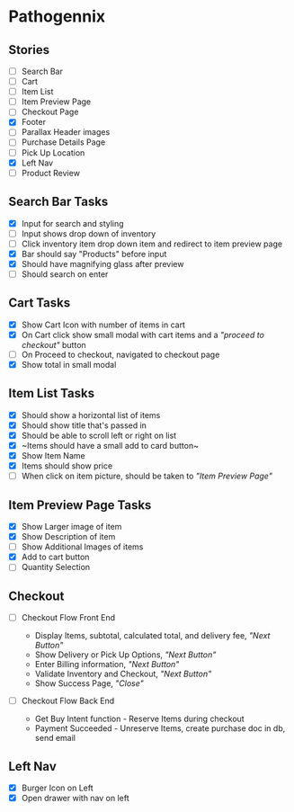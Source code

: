 # Pathogennix

## Stories

- [ ] Search Bar
- [ ] Cart
- [ ] Item List
- [ ] Item Preview Page
- [ ] Checkout Page
- [x] Footer
- [ ] Parallax Header images
- [ ] Purchase Details Page
- [ ] Pick Up Location
- [x] Left Nav
- [ ] Product Review

## Search Bar Tasks

- [x] Input for search and styling
- [ ] Input shows drop down of inventory
- [ ] Click inventory item drop down item and redirect to item preview page
- [x] Bar should say "Products" before input
- [x] Should have magnifying glass after preview
- [ ] Should search on enter
  
## Cart Tasks

- [x] Show Cart Icon with number of items in cart
- [x] On Cart click show small modal with cart items and a _"proceed to checkout"_  button
- [ ] On Proceed to checkout, navigated to checkout page
- [x] Show total in small modal

## Item List Tasks

- [x] Should show a horizontal list of items
- [x] Should show title that's passed in
- [x] Should be able to scroll left or right on list
- [x] ~Items should have a small add to card button~
- [x] Show Item Name
- [x] Items should show price
- [ ] When click on item picture, should be taken to _"Item Preview Page"_

## Item Preview Page Tasks

- [x] Show Larger image of item
- [x] Show Description of item
- [ ] Show Additional Images of items
- [x] Add to cart button
- [ ] Quantity Selection

## Checkout 

- [ ] Checkout Flow Front End
     * Display Items, subtotal, calculated total, and delivery fee, _"Next Button"_ 
     * Show Delivery or Pick Up Options, _"Next Button"_
     * Enter Billing information, _"Next Button"_
     * Validate Inventory and Checkout, _"Next Button"_
     * Show Success Page, _"Close"_

- [ ] Checkout Flow Back End
    * Get Buy Intent function - Reserve Items during checkout
    * Payment Succeeded - Unreserve Items, create purchase doc in db, send email


## Left Nav

- [x] Burger Icon on Left
- [x] Open drawer with nav on left